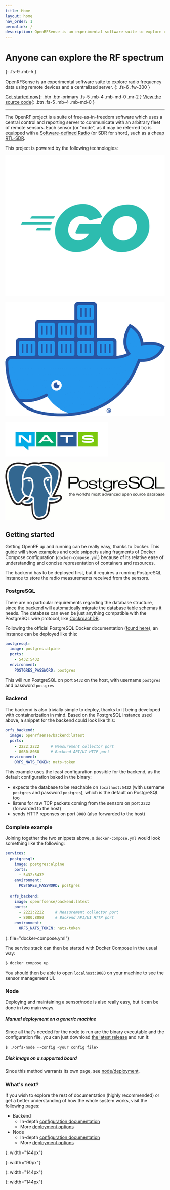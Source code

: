 ```yaml
---
title: Home
layout: home
nav_order: 1
permalink: /
description: OpenRFSense is an experimental software suite to explore radio frequency data using remote devices and a centralized server.
---
```


# Anyone can explore the RF spectrum
{: .fs-9 .mb-5 }

OpenRFSense is an experimental software suite to explore radio frequency data using remote devices and a centralized server.
{: .fs-6 .fw-300 }

[Get started now](#getting-started){: .btn .btn-primary .fs-5 .mb-4 .mb-md-0 .mr-2 }
[View the source code](https://github.com/openrfsense){: .btn .fs-5 .mb-4 .mb-md-0 }

---

The OpenRF project is a suite of free-as-in-freedom software which uses a central control and reporting server to communicate with an arbitrary fleet of remote sensors. Each sensor (or "node", as it may be referred to) is equipped with a [Software-defined Radio](https://en.wikipedia.org/wiki/Software-defined_radio) (or SDR for short), such as a cheap [RTL-SDR](https://www.rtl-sdr.com/).

This project is powered by the following technologies:

<div class="d-flex" style="align-items: center; justify-content: space-around;" markdown="1" >

[![Golang]](https://go.dev/)

[![Docker]](https://docs.docker.com/get-started/overview/)

[![NATS]](https://nats.io/)

[![PostgreSQL]](https://www.postgresql.org/)

</div>

## Getting started
Getting OpenRF up and running can be really easy, thanks to Docker. This guide will show examples and code snippets using fragments of Docker Compose configuration (`docker-compose.yml`) because of its relative ease of understanding and concise representation of containers and resources.

The backend has to be deployed first, but it requires a running PostgreSQL instance to store the radio measurements received from the sensors.

### PostgreSQL
There are no particular requirements regarding the database structure, since the backend will automatically [migrate](https://gorm.io/docs/migration.html) the database table schemas it needs. The database can even be just anything compatible with the PostgreSQL wire protocol, like [CockroachDB](https://www.cockroachlabs.com/product/).

Following the official PostgreSQL Docker documentation ([found here](https://github.com/docker-library/docs/blob/master/postgres/README.md#how-to-use-this-image)), an instance can be deployed like this:

```yaml
postgresql:
  image: postgres:alpine
  ports:
    - 5432:5432
  environment:
    POSTGRES_PASSWORD: postgres
```

This will run PostgreSQL on port `5432` on the host, with username `postgres` and password `postgres`

### Backend
The backend is also trivially simple to deploy, thanks to it being developed with containerization in mind. Based on the PostgreSQL instance used above, a snippet for the backend could look like this:

```yaml
orfs_backend:
  image: openrfsense/backend:latest
  ports:
    - 2222:2222     # Measurement collector port
    - 8080:8080     # Backend API/UI HTTP port
  environment:
    ORFS_NATS_TOKEN: nats-token
```

This example uses the least configuration possible for the backend, as the default configuration baked in the binary:
- expects the database to be reachable on `localhost:5432` (with username `postgres` and password `postgres`), which is the default on PostgreSQL too
- listens for raw TCP packets coming from the sensors on port `2222` (forwarded to the host)
- sends HTTP reponses on port `8080` (also forwarded to the host)

### Complete example
Joining together the two snippets above, a `docker-compose.yml` would look something like the following:

```yaml
services:
  postgresql:
    image: postgres:alpine
    ports:
      - 5432:5432
    environment:
      POSTGRES_PASSWORD: postgres
  
  orfs_backend:
    image: openrfsense/backend:latest
    ports:
      - 2222:2222     # Measurement collector port
      - 8080:8080     # Backend API/UI HTTP port
    environment:
      ORFS_NATS_TOKEN: nats-token
```
{: file="docker-compose.yml"}

The service stack can then be started with Docker Compose in the usual way:

```terminal
$ docker compose up
```

You should then be able to open [`localhost:8080`](http://localhost:8080/) on your machine to see the sensor management UI.

### Node
Deploying and maintaining a sensor/node is also really easy, but it can be done in two main ways.

##### **Manual deployment on a generic machine**
Since all that's needed for the node to run are the binary executable and the configuration file, you can just download [the latest release](https://github.com/openrfsense/node/releases) and run it:

```terminal
$ ./orfs-node --config <your config file>
```

##### **Disk image on a supported board**
Since this method warrants its own page, see [node/deployment](/docs/node/deployment).

### What's next?
If you wish to explore the rest of documentation (highly recommended) or get a better understanding of how the whole system works, visit the following pages:

- Backend
  - In-depth [configuration documentation](/docs/backend/configuration)
  - More [deployment options](/docs/backend/deployment)
- Node
  - In-depth [configuration documentation](/docs/node/configuration)
  - More [deployment options](/docs/node/deployment)


[Golang]: /assets/logos/go.svg
{: width="144px"}

[Docker]: /assets/logos/docker.png
{: width="90px"}

[NATS]: /assets/logos/nats.png
{: width="144px"}

[PostgreSQL]: /assets/logos/postgresql.png
{: width="144px"}